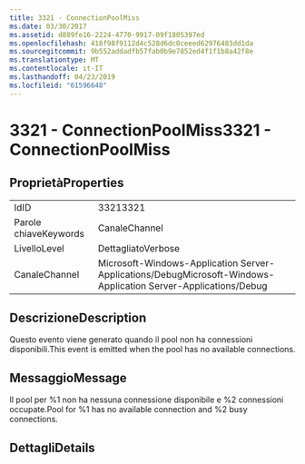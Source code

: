 ```yaml
---
title: 3321 - ConnectionPoolMiss
ms.date: 03/30/2017
ms.assetid: d889fe16-2224-4770-9917-09f1805397ed
ms.openlocfilehash: 418f98f9112d4c528d6dc0ceeed62976483dd1da
ms.sourcegitcommit: 9b552addadfb57fab0b9e7852ed4f1f1b8a42f8e
ms.translationtype: MT
ms.contentlocale: it-IT
ms.lasthandoff: 04/23/2019
ms.locfileid: "61596648"
---
```

# <a name="3321---connectionpoolmiss"></a><span data-ttu-id="28d16-102">3321 - ConnectionPoolMiss</span><span class="sxs-lookup"><span data-stu-id="28d16-102">3321 - ConnectionPoolMiss</span></span>
## <a name="properties"></a><span data-ttu-id="28d16-103">Proprietà</span><span class="sxs-lookup"><span data-stu-id="28d16-103">Properties</span></span>  
  
|||  
|-|-|  
|<span data-ttu-id="28d16-104">Id</span><span class="sxs-lookup"><span data-stu-id="28d16-104">ID</span></span>|<span data-ttu-id="28d16-105">3321</span><span class="sxs-lookup"><span data-stu-id="28d16-105">3321</span></span>|  
|<span data-ttu-id="28d16-106">Parole chiave</span><span class="sxs-lookup"><span data-stu-id="28d16-106">Keywords</span></span>|<span data-ttu-id="28d16-107">Canale</span><span class="sxs-lookup"><span data-stu-id="28d16-107">Channel</span></span>|  
|<span data-ttu-id="28d16-108">Livello</span><span class="sxs-lookup"><span data-stu-id="28d16-108">Level</span></span>|<span data-ttu-id="28d16-109">Dettagliato</span><span class="sxs-lookup"><span data-stu-id="28d16-109">Verbose</span></span>|  
|<span data-ttu-id="28d16-110">Canale</span><span class="sxs-lookup"><span data-stu-id="28d16-110">Channel</span></span>|<span data-ttu-id="28d16-111">Microsoft-Windows-Application Server-Applications/Debug</span><span class="sxs-lookup"><span data-stu-id="28d16-111">Microsoft-Windows-Application Server-Applications/Debug</span></span>|  
  
## <a name="description"></a><span data-ttu-id="28d16-112">Descrizione</span><span class="sxs-lookup"><span data-stu-id="28d16-112">Description</span></span>  
 <span data-ttu-id="28d16-113">Questo evento viene generato quando il pool non ha connessioni disponibili.</span><span class="sxs-lookup"><span data-stu-id="28d16-113">This event is emitted when the pool has no available connections.</span></span>  
  
## <a name="message"></a><span data-ttu-id="28d16-114">Messaggio</span><span class="sxs-lookup"><span data-stu-id="28d16-114">Message</span></span>  
 <span data-ttu-id="28d16-115">Il pool per %1 non ha nessuna connessione disponibile e %2 connessioni occupate.</span><span class="sxs-lookup"><span data-stu-id="28d16-115">Pool for %1 has no available connection and %2 busy connections.</span></span>  
  
## <a name="details"></a><span data-ttu-id="28d16-116">Dettagli</span><span class="sxs-lookup"><span data-stu-id="28d16-116">Details</span></span>

